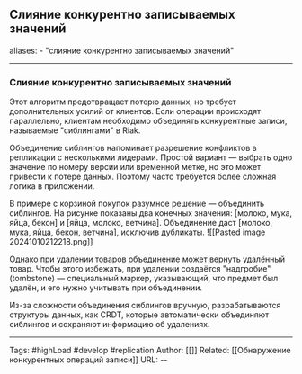 ## Слияние конкурентно записываемых значений
aliases: 
	- "слияние конкурентно записываемых значений"

---

### Слияние конкурентно записываемых значений

Этот алгоритм предотвращает потерю данных, но требует дополнительных усилий от клиентов. Если операции происходят параллельно, клиентам необходимо объединять конкурентные записи, называемые "сиблингами" в Riak.

Объединение сиблингов напоминает разрешение конфликтов в репликации с несколькими лидерами. Простой вариант — выбрать одно значение по номеру версии или временной метке, но это может привести к потере данных. Поэтому часто требуется более сложная логика в приложении.

В примере с корзиной покупок разумное решение — объединить сиблингов. На рисунке  показаны два конечных значения: [молоко, мука, яйца, бекон] и [яйца, молоко, ветчина]. Объединение даст [молоко, мука, яйца, бекон, ветчина], исключив дубликаты.
![[Pasted image 20241010212218.png]]

Однако при удалении товаров объединение может вернуть удалённый товар. Чтобы этого избежать, при удалении создаётся "надгробие" (tombstone) — специальный маркер, указывающий, что предмет был удалён, и его нужно учитывать при объединении.

Из-за сложности объединения сиблингов вручную, разрабатываются структуры данных, как CRDT, которые автоматически объединяют сиблингов и сохраняют информацию об удалениях.

---
Tags: #highLoad #develop #replication
Author: [[]]
Related: [[Обнаружение конкурентных операций записи]]
URL: -- 
